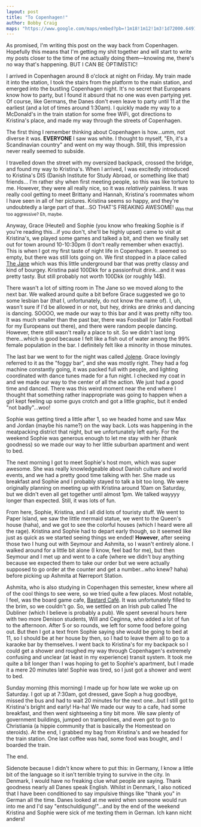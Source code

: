 ```yaml
---
layout: post
title: "To Copenhagen!"
author: Bobby Craig
maps: "https://www.google.com/maps/embed?pb=!1m18!1m12!1m3!1d72000.64910963662!2d12.490799519046782!3d55.67124741358487!2m3!1f0!2f0!3f0!3m2!1i1024!2i768!4f13.1!3m3!1m2!1s0x4652533c5c803d23%3A0x4dd7edde69467b8!2sCopenhagen%2C+Denmark!5e0!3m2!1sen!2sus!4v1487516830943"
---
```


As promised, I'm writing this post on the way back from Copenhagen. Hopefully this means that I'm getting my shit together and will start to write my posts closer to the time of me actually doing them&mdash;knowing me, there's no way that's happening. BUT I CAN BE OPTIMISTIC!

I arrived in Copenhagen around 8 o'clock at night on Friday. My train made it into the station, I took the stairs from the platform to the main station, and emerged into the bustling Copenhagen night. It's no secret that Europeans know how to party, but I found it absurd that no one was even partying yet. Of course, like Germans, the Danes don't even leave to party until 11 at the earliest (and a lot of times around 1:30am). I quickly made my way to a McDonald's in the train station for some free WiFi, got directions to Kristina's place, and made my way through the streets of Copenhagen.

The first thing I remember thinking about Copenhagen is how...umm, not diverse it was. <strong>EVERYONE</strong> I saw was white. I thought to myself, "Eh, it's a Scandinavian country" and went on my way though. Still, this impression never really seemed to subside.

I travelled down the street with my oversized backpack, crossed the bridge, and found my way to Kristina's. When I arrived, I was excitedly introduced to Kristina's DIS (Danish Institute for Study Abroad, or something like that) friends... I'm rather shy when first meeting people, so this was like torture to me. However, they were all really nice, so it was <em>relatively</em> painless. It was really cool getting to meet Brittany and Hannah, Kristina's roommates whom I have seen in all of her pictures. Kristina seems so happy, and they're undoubtedly a large part of that...SO THAT'S FREAKING AWESOME! <sub>Was that too aggressive? Eh, maybe.</sub>

Anyway, Grace (Heutel) and Sophie (you know who freaking Sophie is if you're reading this...if you don't, she'll be highly upset) came to visit at Kristina's, we played some games and talked a bit, and then we finally set out for town around 10-10:30pm (I don't really remember when exactly). This is when I got my first taste of night life in Copenhagen. It seemed so empty, but there was still lots going on. We first stopped in a place called <a href="https://www.facebook.com/thejanecph/">The Jane</a> which was this little underground bar that was pretty classy and kind of bourgey. Kristina paid 100Dkk for a passionfruit drink...and it was pretty tasty. But still probably not worth 100Dkk (or roughly 14$).

There wasn't a lot of sitting room in The Jane so we moved along to the next bar. We walked around quite a bit before Grace suggested we go to some lesbian bar (that I, unfortunately, do not know the name of). I, uh, wasn't sure if I'd be allowed in or not, but hey, drinks are drinks and dancing is dancing. SOOOO, we made our way to this bar and it was pretty nifty too. It was much smaller than the past bar, there was Foosball (or Table Football for my Europeans out there), and there were random people dancing. However, there still wasn't really a place to sit. So we didn't last long there...which is good because I felt like a fish out of water among the 99% female population in the bar. I definitely felt like a minority in those minutes.

The last bar we went to for the night was called <a href="https://www.facebook.com/JoleneBar/">Jolene</a>. Grace lovingly referred to it as the "foggy bar", and she was mostly right. They had a fog machine constantly going, it was packed full with people, and lighting coordinated with dance tunes made for a fun night. I checked my coat in and we made our way to the center of all the action. We just had a good time and danced. There was this weird moment near the end where I thought that something rather inappropriate was going to happen when a girl kept feeling up some guys crotch and got a little graphic, but it ended "not badly"...woo!

Sophie was getting tired a little after 1, so we headed home and saw Max and Jordan (maybe his name?) on the way back. Lots was happening in the meatpacking district that night, but we unfortunately left early. For the weekend Sophie was generous enough to let me stay with her (thank goodness) so we made our way to her little suburban apartment and went to bed.

The next morning I got to meet Sophie's host mom, which was super awesome. She was really knowledgeable about Danish culture and world events, and we had a pretty good time talking with her. She made us breakfast and Sophie and I probably stayed to talk a bit too long. We were originally planning on meeting up with Kristina around 10am on Saturday, but we didn't even all get together until almost 1pm. We talked wayyyy longer than expected. Still, it was lots of fun.

From here, Sophie, Kristina, and I all did lots of touristy stuff. We went to Paper Island, we saw the little mermaid statue, we went to the Queen's house (haha), and we got to see the colorful houses (which I heard were all the rage). Kristina and Sophie had to depart early though, so it seemed like just as quick as we started seeing things we ended! <strong>However</strong>, after seeing those two I hung out with Seymour and Ashmita, so I wasn't entirely alone. I walked around for a little bit alone (I know, feel bad for me), but then Seymour and I met up and went to a cafe (where we didn't buy anything because we expected them to take our order but we were actually supposed to go order at the counter and get a number...who knew? haha) before picking up Ashmita at Nørreport Station.

Ashmita, who is also studying in Copenhagen this semester, knew where all of the cool things to see were, so we tried quite a few places. Most notable, I feel, was the board game cafe, <a href="http://bastardcafe.dk">Bastard Café</a>. It was unfortunately filled to the brim, so we couldn't go. So, we settled on an Irish pub called The Dubliner (which I believe is probably a pub). We spent several hours here with two more Denison students, Will and Ceginna, who added a lot of fun to the afternoon. After 5 or so rounds, we left for some food before going out. But then I got a text from Sophie saying she would be going to bed at 11, so I should be at her house by then, so I had to leave them all to go to a karaoke bar by themselves. I went back to Kristina's for my backpack so I could get a shower and roughed my way through Copenhagen's extremely confusing and unclear (at least in my experience) transit system. It took me quite a bit longer than I was hoping to get to Sophie's apartment, but I made it a mere 20 minutes late! Sophie was tired, so I just got a shower and went to bed.

Sunday morning (this morning) I made up for how late we woke up on Saturday. I got up at 7:30am, got dressed, gave Soph a hug goodbye, missed the bus and had to wait 20 minutes for the next one...but I still got to Kristina's bright and early! Ha-ha! We made our way to a cafe, had some breakfast, and then went sightseeing a tiny bit more. We saw plenty of government buildings, jumped on trampolines, and even got to go to Christiania (a hippie community that is basically the Homestead on steroids). At the end, I grabbed my bag from Kristina's and we headed for the train station. One last coffee was had, some food was bought, and I boarded the train.

The end.

Sidenote because I didn't know where to put this: in Germany, I know a little bit of the language so it isn't terrible trying to survive in the city. In Denmark, I would have no freaking clue what people are saying. Thank goodness nearly all Danes speak English. Whilst in Denmark, I also noticed that I have been conditioned to say impulsive things like "thank you" in German all the time. Danes looked at me weird when someone would run into me and I'd say "entschuldigung!"...and by the end of the weekend Kristina and Sophie were sick of me texting them in German. Ich kann nicht anders!
